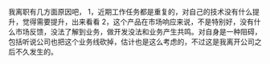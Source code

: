 我离职有几方面原因吧，
1，近期工作任务都是重复的，对自己的技术没有什么提升，觉得需要提升，出来看看
2，这个产品在市场响应来说，不是特别好，没有什么市场反馈，没法了解到业务，做开发没法和业务产生共鸣。对自身是一种阻碍，包括听说公司也把这个业务线砍掉，估计也是这么考虑的，不过这是我离开公司之后不久发生的。

